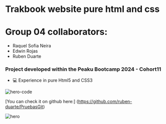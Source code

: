 # Trakbook website pure html and css
# Group 04 collaborators:
- Raquel Sofia Neira
- Edwin Rojas
- Ruben Duarte

  
### Project developed within the Peaku Bootcamp 2024 - Cohort11


- 💻 Experience in pure Html5 and CSS3

![hero-code](https://github.com/ruben-duarte/gitPractice/assets/107430911/2f5ca886-7bda-45a8-ac9c-a93b2e450137)

[You can check it on github here:] (https://github.com/ruben-duarte/PruebasGit)

![hero](https://github.com/ruben-duarte/gitPractice/assets/107430911/2c461155-3fd9-416a-a35f-c17b9109d015)

